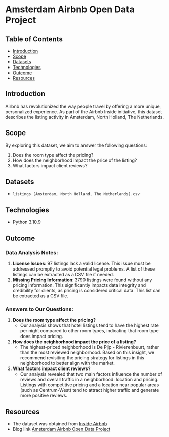 
# Amsterdam Airbnb Open Data Project

## Table of Contents
- [Introduction](#introduction)
- [Scope](#scope)
- [Datasets](#datasets)
- [Technologies](#technologies)
- [Outcome](#outcome)
- [Resources](#resources)

## Introduction
Airbnb has revolutionized the way people travel by offering a more unique, personalized experience. As part of the Airbnb Inside initiative, this dataset describes the listing activity in Amsterdam, North Holland, The Netherlands.

## Scope
By exploring this dataset, we aim to answer the following questions:
1. Does the room type affect the pricing?
2. How does the neighborhood impact the price of the listing?
3. What factors impact client reviews?

## Datasets
- `listings (Amsterdam, North Holland, The Netherlands).csv`

## Technologies
- Python 3.10.9

## Outcome
### Data Analysis Notes:
1. **License Issues**: 97 listings lack a valid license. This issue must be addressed promptly to avoid potential legal problems. A list of these listings can be extracted as a CSV file if needed.
2. **Missing Pricing Information**: 3790 listings were found without any pricing information. This significantly impacts data integrity and credibility for clients, as pricing is considered critical data. This list can be extracted as a CSV file.

### Answers to Our Questions:
1. **Does the room type affect the pricing?**
   - Our analysis shows that hotel listings tend to have the highest rate per night compared to other room types, indicating that room type does impact pricing.
2. **How does the neighborhood impact the price of a listing?**
   - The highest-priced neighborhood is De Pijp - Rivierenbuurt, rather than the most reviewed neighborhood. Based on this insight, we recommend revisiting the pricing strategy for listings in this neighborhood to better align with the market.
3. **What factors impact client reviews?**
   - Our analysis revealed that two main factors influence the number of reviews and overall traffic in a neighborhood: location and pricing. Listings with competitive pricing and a location near popular areas (such as Centrum-West) tend to attract higher traffic and generate more positive reviews.

## Resources
- The dataset was obtained from [Inside Airbnb](https://insideairbnb.com/get-the-data/)
- Blog link [Amsterdam Airbnb Open Data Project](https://medium.com/@shady.nayel.reda/what-are-your-best-options-in-amsterdam-airbnb-listings-d8e367c9c1c5)
